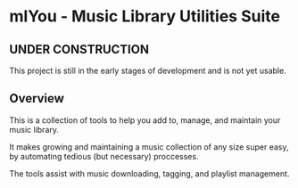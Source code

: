 # mlYou - Music Library Utilities Suite

## UNDER CONSTRUCTION
This project is still in the early stages of development and is not yet usable. 

## Overview
This is a collection of tools to help you add to, manage, and maintain your music library. 

It makes growing and maintaining a music collection of any size super easy, by automating tedious (but necessary) proccesses.

The tools assist with music downloading, tagging, and playlist management.



